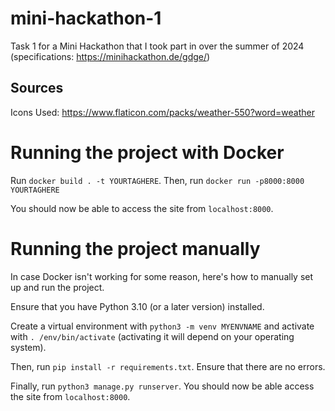 # mini-hackathon-1

Task 1 for a Mini Hackathon that I took part in over the summer of 2024 (specifications: https://minihackathon.de/gdge/)

## Sources

Icons Used: https://www.flaticon.com/packs/weather-550?word=weather

# Running the project with Docker

Run `docker build . -t YOURTAGHERE`.
Then, run `docker run -p8000:8000 YOURTAGHERE`

You should now be able to access the site from `localhost:8000`.

# Running the project manually

In case Docker isn't working for some reason, here's how to manually set up and run the project.

Ensure that you have Python 3.10 (or a later version) installed.

Create a virtual environment with `python3 -m venv MYENVNAME` and activate with `. /env/bin/activate` (activating it will depend on your operating system).

Then, run `pip install -r requirements.txt`. Ensure that there are no errors.

Finally, run `python3 manage.py runserver`. You should now be able access the site from `localhost:8000`.
